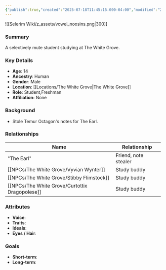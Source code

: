```yaml
---
{"publish":true,"created":"2025-07-18T11:45:15.000-04:00","modified":"2025-07-18T12:24:25.624-04:00","published":"2025-07-18T12:24:25.624-04:00","cssclasses":"","Age":"14","Ancestry":"Human","Gender":"Male","Location":["[[The White Grove]]"],"Role":["Student","Freshman"],"Affiliation":["None"]}
---
```


![[Selerim Wiki/z_assets/vowel_noosins.png|300]]
### Summary
A selectively mute student studying at The White Grove.

### Key Details
- **Age**: 14
- **Ancestry**: Human
- **Gender**: Male
- **Location**: [[Locations/The White Grove\|The White Grove]]
- **Role**: Student,Freshman
- **Affiliation:** None

### Background
- Stole Temur Octagon's notes for The Earl.

### Relationships

| Name                      | Relationship         |
| ------------------------- | -------------------- |
| "The Earl"                | Friend, note stealer |
| [[NPCs/The White Grove/Vyvian Wynter]]         | Study buddy          |
| [[NPCs/The White Grove/Stibby Flimstock]]      | Study buddy          |
| [[NPCs/The White Grove/Curtottix Dragopolese]] | Study buddy          |

### Attributes
- **Voice**: 
- **Traits**:  
- **Ideals:**
- **Eyes / Hair**:  

### Goals
- **Short-term**:  
- **Long-term**:  



